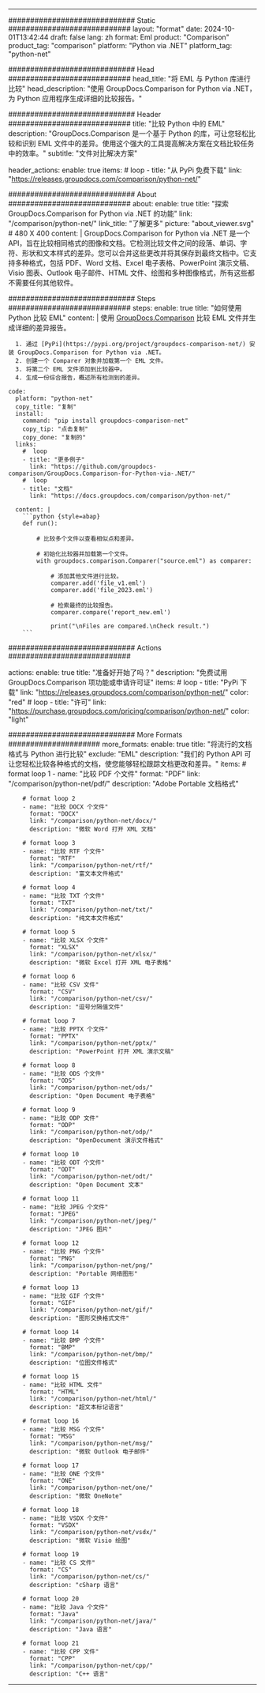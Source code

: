 
---
############################# Static ############################
layout: "format"
date:  2024-10-01T13:42:44
draft: false
lang: zh
format: Eml
product: "Comparison"
product_tag: "comparison"
platform: "Python via .NET"
platform_tag: "python-net"

############################# Head ############################
head_title: "将 EML 与 Python 库进行比较"
head_description: "使用 GroupDocs.Comparison for Python via .NET，为 Python 应用程序生成详细的比较报告。"

############################# Header ############################
title: "比较 Python 中的 EML" 
description: "GroupDocs.Comparison 是一个基于 Python 的库，可让您轻松比较和识别 EML 文件中的差异。使用这个强大的工具提高解决方案在文档比较任务中的效率。"
subtitle: "文件对比解决方案" 

header_actions:
  enable: true
  items:
    #  loop
    - title: "从 PyPi 免费下载"
      link: "https://releases.groupdocs.com/comparison/python-net/"
      
############################# About ############################
about:
    enable: true
    title: "探索 GroupDocs.Comparison for Python via .NET 的功能"
    link: "/comparison/python-net/"
    link_title: "了解更多"
    picture: "about_viewer.svg" # 480 X 400
    content: |
       GroupDocs.Comparison for Python via .NET 是一个 API，旨在比较相同格式的图像和文档。它检测比较文件之间的段落、单词、字符、形状和文本样式的差异。您可以合并这些更改并将其保存到最终文档中。它支持多种格式，包括 PDF、Word 文档、Excel 电子表格、PowerPoint 演示文稿、Visio 图表、Outlook 电子邮件、HTML 文件、绘图和多种图像格式，所有这些都不需要任何其他软件。

############################# Steps ############################
steps:
    enable: true
    title: "如何使用 Python 比较 EML"
    content: |
      使用 [GroupDocs.Comparison](https://products.groupdocs.com/comparison/python-net/) 比较 EML 文件并生成详细的差异报告。
      
      1. 通过 [PyPi](https://pypi.org/project/groupdocs-comparison-net/) 安装 GroupDocs.Comparison for Python via .NET。
      2. 创建一个 Comparer 对象并加载第一个 EML 文件。
      3. 将第二个 EML 文件添加到比较器中。
      4. 生成一份综合报告，概述所有检测到的差异。
   
    code:
      platform: "python-net"
      copy_title: "复制"
      install:
        command: "pip install groupdocs-comparison-net"
        copy_tip: "点击复制"
        copy_done: "复制的"
      links:
        #  loop
        - title: "更多例子"
          link: "https://github.com/groupdocs-comparison/GroupDocs.Comparison-for-Python-via-.NET/"
        #  loop
        - title: "文档"
          link: "https://docs.groupdocs.com/comparison/python-net/"
          
      content: |
        ```python {style=abap}
        def run():

            # 比较多个文件以查看相似点和差异。

            # 初始化比较器并加载第一个文件。
            with groupdocs.comparison.Comparer("source.eml") as comparer:

                # 添加其他文件进行比较。
                comparer.add('file_v1.eml')
                comparer.add('file_2023.eml')

                # 检索最终的比较报告。
                comparer.compare('report_new.eml')

                print("\nFiles are compared.\nCheck result.")
        ```            

############################# Actions ############################

actions:
  enable: true
  title: "准备好开始了吗？"
  description: "免费试用 GroupDocs.Comparison 项功能或申请许可证"
  items:
    #  loop
    - title: "PyPi 下载"
      link: "https://releases.groupdocs.com/comparison/python-net/"
      color: "red"
        #  loop
    - title: "许可"
      link: "https://purchase.groupdocs.com/pricing/comparison/python-net/"
      color: "light"


############################# More Formats #####################
more_formats:
    enable: true
    title: "将流行的文档格式与 Python 进行比较"
    exclude: "EML"
    description: "我们的 Python API 可让您轻松比较各种格式的文档，使您能够轻松跟踪文档更改和差异。"
    items: 
        # format loop 1
        - name: "比较 PDF 个文件"
          format: "PDF"
          link: "/comparison/python-net/pdf/"
          description: "Adobe Portable 文档格式"

        # format loop 2
        - name: "比较 DOCX 个文件"
          format: "DOCX"
          link: "/comparison/python-net/docx/"
          description: "微软 Word 打开 XML 文档"

        # format loop 3
        - name: "比较 RTF 个文件"
          format: "RTF"
          link: "/comparison/python-net/rtf/"
          description: "富文本文件格式"

        # format loop 4
        - name: "比较 TXT 个文件"
          format: "TXT"
          link: "/comparison/python-net/txt/"
          description: "纯文本文件格式"

        # format loop 5
        - name: "比较 XLSX 个文件"
          format: "XLSX"
          link: "/comparison/python-net/xlsx/"
          description: "微软 Excel 打开 XML 电子表格"

        # format loop 6
        - name: "比较 CSV 文件"
          format: "CSV"
          link: "/comparison/python-net/csv/"
          description: "逗号分隔值文件"

        # format loop 7
        - name: "比较 PPTX 个文件"
          format: "PPTX"
          link: "/comparison/python-net/pptx/"
          description: "PowerPoint 打开 XML 演示文稿"

        # format loop 8
        - name: "比较 ODS 个文件"
          format: "ODS"
          link: "/comparison/python-net/ods/"
          description: "Open Document 电子表格"

        # format loop 9
        - name: "比较 ODP 文件"
          format: "ODP"
          link: "/comparison/python-net/odp/"
          description: "OpenDocument 演示文件格式"

        # format loop 10
        - name: "比较 ODT 个文件"
          format: "ODT"
          link: "/comparison/python-net/odt/"
          description: "Open Document 文本"

        # format loop 11
        - name: "比较 JPEG 个文件"
          format: "JPEG"
          link: "/comparison/python-net/jpeg/"
          description: "JPEG 图片"

        # format loop 12
        - name: "比较 PNG 个文件"
          format: "PNG"
          link: "/comparison/python-net/png/"
          description: "Portable 网络图形"

        # format loop 13
        - name: "比较 GIF 个文件"
          format: "GIF"
          link: "/comparison/python-net/gif/"
          description: "图形交换格式文件"

        # format loop 14
        - name: "比较 BMP 个文件"
          format: "BMP"
          link: "/comparison/python-net/bmp/"
          description: "位图文件格式"

        # format loop 15
        - name: "比较 HTML 文件"
          format: "HTML"
          link: "/comparison/python-net/html/"
          description: "超文本标记语言"

        # format loop 16
        - name: "比较 MSG 个文件"
          format: "MSG"
          link: "/comparison/python-net/msg/"
          description: "微软 Outlook 电子邮件"

        # format loop 17
        - name: "比较 ONE 个文件"
          format: "ONE"
          link: "/comparison/python-net/one/"
          description: "微软 OneNote"

        # format loop 18
        - name: "比较 VSDX 个文件"
          format: "VSDX"
          link: "/comparison/python-net/vsdx/"
          description: "微软 Visio 绘图"

        # format loop 19
        - name: "比较 CS 文件"
          format: "CS"
          link: "/comparison/python-net/cs/"
          description: "cSharp 语言"

        # format loop 20
        - name: "比较 Java 个文件"
          format: "Java"
          link: "/comparison/python-net/java/"
          description: "Java 语言"
          
        # format loop 21
        - name: "比较 CPP 文件"
          format: "CPP"
          link: "/comparison/python-net/cpp/"
          description: "C++ 语言"
---